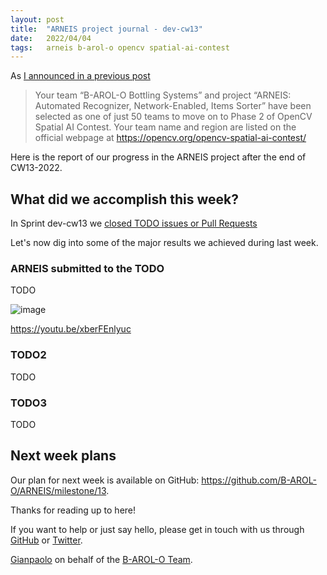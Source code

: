 ```yaml
---
layout: post
title:  "ARNEIS project journal - dev-cw13"
date:   2022/04/04
tags: 	arneis b-arol-o opencv spatial-ai-contest
---
```


<!--
<a href="https://opencv.org/opencv-spatial-ai-contest/#finalists"><img src="https://user-images.githubusercontent.com/75182/146637995-3266f15d-81a4-4470-a337-965404340121.jpg" alt="OpenCV Spatial AI Contest Finalist" width="40%"></a>

Welcome to our weekly status report of the [ARNEIS project](https://github.com/B-AROL-O/ARNEIS)!
-->

As [I announced in a previous post](https://gmacario.github.io/posts/2021-12-18-arneis-spatial-ai-finalist)

> Your team “B-AROL-O Bottling Systems” and project “ARNEIS: Automated Recognizer, Network-Enabled, Items Sorter” have been selected as one of just 50 teams to move on to Phase 2 of OpenCV Spatial AI Contest.
> Your team name and region are listed on the official webpage at <https://opencv.org/opencv-spatial-ai-contest/>

Here is the report of our progress in the ARNEIS project after the end of CW13-2022.

## What did we accomplish this week?

In Sprint dev-cw13 we [closed TODO issues or Pull Requests](https://github.com/B-AROL-O/ARNEIS/issues?q=is%3Aclosed+milestone%3Adev-cw13)

<!-- TODO: Add screenshot of <https://github.com/orgs/B-AROL-O/projects/1/views/5> -->

Let's now dig into some of the major results we achieved during last week.

### ARNEIS submitted to the TODO

TODO

![image](https://user-images.githubusercontent.com/75182/160729999-c74c061b-531a-4fd3-90f2-1698ac249818.png)

<https://youtu.be/xberFEnlyuc>


### TODO2

TODO

### TODO3

TODO

## Next week plans

Our plan for next week is available on GitHub: <https://github.com/B-AROL-O/ARNEIS/milestone/13>.

<!-- TODO: Add screenshot of <https://github.com/orgs/B-AROL-O/projects/1/views/1> -->

<!-- ## That's all, folks -->

Thanks for reading up to here!

<!-- Thanks for reading up to the end of such long post! -->

If you want to help or just say hello, please get in touch with us through [GitHub](https://github.com/B-AROL-O/ARNEIS) or [Twitter](https://twitter.com/baroloteam).

[Gianpaolo](https://github.com/gmacario) on behalf of the [B-AROL-O Team](https://github.com/b-arol-o).

<!-- EOF -->
